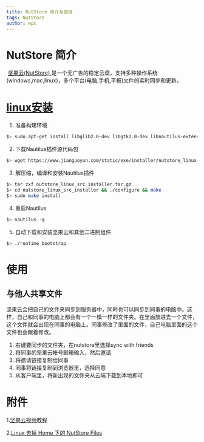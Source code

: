 ```yaml
---
title: NutStore 简介与使用
tags: NutStore
author: wpx
---
```


# NutStore 简介

​		[坚果云(NutStore)](https://www.jianguoyun.com/),是一个无广告的稳定云盘，支持多种操作系统(windows,mac,linux)，多个平台(电脑,手机,平板)文件的实时同步和更新。

# [linux安装](https://www.jianguoyun.com/s/downloads/linux)

1. 准备构建环境
```bash
$> sudo apt-get install libglib2.0-dev libgtk2.0-dev libnautilus-extension-dev gvfs-bin python3-gi gir1.2-appindicator3-0.1
```
2. 下载Nautilus插件源代码包
```bash
$> wget https://www.jianguoyun.com/static/exe/installer/nutstore_linux_src_installer.tar.gz
```
3. 解压缩，编译和安装Nautilus插件
```bash
$> tar zxf nutstore_linux_src_installer.tar.gz
$> cd nutstore_linux_src_installer && ./configure && make
$> sudo make install
```
4. 重启Nautilus
```bash
$> nautilus -q
```
5. 自动下载和安装坚果云和其他二进制组件
```bash
$> ./runtime_bootstrap
```

# 使用

## 与他人共享文件

​        坚果云会把自己的文件夹同步到服务器中，同时也可以同步到同事的电脑中。这样，自己和同事的电脑上都会有一个一模一样的文件夹。在里面放进去一个文件，这个文件就会出现在同事的电脑上。同事修改了里面的文件，自己电脑里面的这个文件也会跟着修改。

  1. 右键要同步的文件夹，在nutstore里选择sync with friends
  2. 将同事的坚果云帐号邮箱输入，然后邀请
  3. 将邀请链接复制给同事
  4. 同事将链接复制到浏览器里，选择同意
  5. 从客户端里，将新出现的文件夹从云端下载到本地即可



# 附件

1.[坚果云视频教程](https://www.jianguoyun.com/s/tutorial#entry)

2.[Linux 去掉 Home 下的 NutStore Files](http://xiwen.online/index.php/archives/33/)

